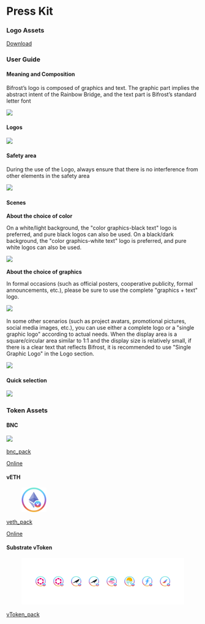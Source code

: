 # Press Kit

### Logo Assets

[Download](https://github.com/bifrost-finance/design-assets/raw/master/brand/Bifrost-Logo-Assets.zip)

### User Guide

#### Meaning and Composition

Bifrost’s logo is composed of graphics and text. The graphic part implies the abstract intent of the Rainbow Bridge, and the text part is Bifrost’s standard letter font

![](https://files.gitbook.com/v0/b/gitbook-x-prod.appspot.com/o/spaces%2F-MVzXa22j6fsQEjpS4Ht-887967055%2Fuploads%2Fgit-blob-19ad2d54ea9e45cba166b962c5421c17342eafd7%2Fbrand-assets-01.png?alt=media)

#### Logos

![](https://files.gitbook.com/v0/b/gitbook-x-prod.appspot.com/o/spaces%2F-MVzXa22j6fsQEjpS4Ht-887967055%2Fuploads%2Fgit-blob-6751726230210549537bf448da9f7f1d53acb65e%2Fbrand-assets-02%20\(1\)%20\(2\)%20\(2\).png?alt=media)

#### Safety area

During the use of the Logo, always ensure that there is no interference from other elements in the safety area

![](https://files.gitbook.com/v0/b/gitbook-x-prod.appspot.com/o/spaces%2F-MVzXa22j6fsQEjpS4Ht-887967055%2Fuploads%2Fgit-blob-2a1fd5ca9af8088fd177dc585913cdbfb628324c%2Fbrand-assets-03%20\(1\)%20\(2\)%20\(2\).png?alt=media)

#### Scenes

**About the choice of color**

On a white/light background, the "color graphics-black text" logo is preferred, and pure black logos can also be used. On a black/dark background, the "color graphics-white text" logo is preferred, and pure white logos can also be used.

![](https://files.gitbook.com/v0/b/gitbook-x-prod.appspot.com/o/spaces%2F-MVzXa22j6fsQEjpS4Ht-887967055%2Fuploads%2Fgit-blob-1a88f84f56b3ba5145dfd71142f6fab89506b145%2Fbrand-assets-04.png?alt=media)

**About the choice of graphics**

In formal occasions (such as official posters, cooperative publicity, formal announcements, etc.), please be sure to use the complete "graphics + text" logo.

![](https://files.gitbook.com/v0/b/gitbook-x-prod.appspot.com/o/spaces%2F-MVzXa22j6fsQEjpS4Ht-887967055%2Fuploads%2Fgit-blob-0573e6550ccb960fb461bed041ad2a0926fd65c9%2Fbrand-assets-05.png?alt=media)

In some other scenarios (such as project avatars, promotional pictures, social media images, etc.), you can use either a complete logo or a "single graphic logo" according to actual needs. When the display area is a square/circular area similar to 1:1 and the display size is relatively small, if there is a clear text that reflects Bifrost, it is recommended to use "Single Graphic Logo" in the Logo section.

![](https://files.gitbook.com/v0/b/gitbook-x-prod.appspot.com/o/spaces%2F-MVzXa22j6fsQEjpS4Ht-887967055%2Fuploads%2Fgit-blob-3efdb7979aaf2745d860cbc1298079b958f89245%2Fbrand-assets-06%20\(2\)%20\(2\)%20\(2\)%20\(4\)%20\(4\)%20\(4\)%20\(4\)%20\(4\)%20\(4\)%20\(4\)%20\(4\).png?alt=media)

#### Quick selection

![](https://files.gitbook.com/v0/b/gitbook-x-prod.appspot.com/o/spaces%2F-MVzXa22j6fsQEjpS4Ht-887967055%2Fuploads%2Fgit-blob-18cf83d52ac8ecff6b4a85fe6d6bcb512ad1afc1%2Fbrand-assets-07.png?alt=media)

### Token Assets

#### BNC

![](https://files.gitbook.com/v0/b/gitbook-x-prod.appspot.com/o/spaces%2F-MVzXa22j6fsQEjpS4Ht-887967055%2Fuploads%2Fgit-blob-9c98e2fabb446b8df92277ef89b3b383c7810c48%2Fimage.png?alt=media)

[bnc\_pack](https://raw.githubusercontent.com/bifrost-finance/design-assets/master/token\_logo/bnc/BNC\_Pack.zip)

[Online](https://github.com/bifrost-finance/design-assets/tree/master/token\_logo/bnc)

#### vETH

<figure><img src="../.gitbook/assets/vETH_64.png" alt=""><figcaption></figcaption></figure>

[veth\_pack](https://cdn.liebi.com/resource/vETH\_Pack.zip)

[Online](https://github.com/bifrost-finance/design-assets/tree/master/token\_logo/veth)

#### Substrate vToken

<figure><img src="../.gitbook/assets/Substrate vToken.png" alt=""><figcaption></figcaption></figure>

[vToken\_pack](https://cdn.liebi.com/resource/vToken\_pack.zip)
